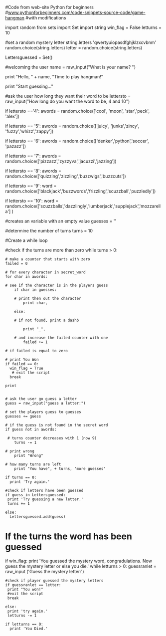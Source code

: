 #Code from web-site Python for beginners
#www.pythonforbeginners.com/code-snippets-source-code/game-hangman
#with modifications

import random
from sets import Set
import string
win_flag = False 
letturns = 10

#set a random mystery letter
string.letters
'qwertyuiopasdfghjklzxcvbnm'
random.choice(string.letters)
letter = random.choice(string.letters)

Lettersguessed = Set()

#welcoming the user
name = raw_input("What is your name? ")

print "Hello, " + name, "Time to play hangman!"

print "Start guessing..."

#ask the user how long they want their word to be
lettersto = raw_input("How long do you want the word to be, 4 and 10")

if lettersto =='4':
 awords = random.choice(['cool', 'moon', 'star','peck', 'alex'])

if lettersto == '5':
 awords = random.choice(['juicy', 'junks','zincy', 'fuzzy','whizz','zappy'])

if lettersto == '6':
 awords = random.choice(['denker','python','soccer', 'pazazz'])

if lettersto == '7':
 awords = random.choice(['pizzazz','zyzzyva','jacuzzi','jazzing'])

if lettersto == '8':
 awords = random.choice(['quizzing','zizzling','buzzwigs','buzzcuts'])

if lettersto == '9':
  word = random.choice(['blackjack','buzzwords','frizzling','scuzzball','puzzledly'])

if lettersto == '10':
  word = random.choice(['scuzzballs','dazzlingly','lumberjack','supplejack','mozzarella'] )

#creates an variable with an empty value
guesses = ''

#determine the number of turns
turns = 10

#Create a while loop

#check if the turns are more than zero
while turns > 0:     

    # make a counter that starts with zero
    failed = 0             

    # for every character in secret_word    
    for char in awords:      

    # see if the character is in the players guess
        if char in guesses:    
    
        # print then out the character
            print char,    

        else:
    
        # if not found, print a dashb
        
            print "_",     
       
        # and increase the failed counter with one
            failed += 1    

    # if failed is equal to zero

    # print You Won
    if failed == 0:        
      win_flag = True 
       # exit the script
      break              

    print


    # ask the user go guess a letter
    guess = raw_input("guess a letter:") 

    # set the players guess to guesses
    guesses += guess                    

    # if the guess is not found in the secret word
    if guess not in awords:  
 
     # turns counter decreases with 1 (now 9)
        turns -= 1        
 
    # print wrong
        print "Wrong"    
 
    # how many turns are left
        print "You have", + turns, 'more guesses' 
 
    if turns == 0:
      print 'Try again.'

    #check if letters have been guessed
    if guess in Lettersguessed:
     print 'Try guessing a new letter.'
     turns += 1

    else:
      Lettersguessed.add(guess)
  
 # If the turns the word has been guessed
if win_flag:
  print 'You guessed the mystery word, congradulations. Now guess the mystery letter or else you die.'
  while letturns > 0:
    guessranlet = raw_input ('Guess the mystery letter:')

    #check if player guessed the mystery letters
    if guessranlet == letter:
     print "You won!"
     #exit the script
     break

    else:
     print 'try again.'
     letturns -= 1
    
    if letturns == 0:
      print 'You Died.'

   
